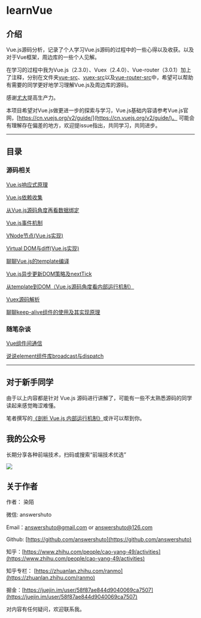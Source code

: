 # learnVue

## 介绍

Vue.js源码分析，记录了个人学习Vue.js源码的过程中的一些心得以及收获。以及对于Vue框架，周边库的一些个人见解。

在学习的过程中我为Vue.js（2.3.0）、Vuex（2.4.0）、Vue-router（3.0.1）加上了注释，分别在文件夹[vue-src](./vue-src)、[vuex-src](./vuex-src)以及[vue-router-src](./vue-router-src)中，希望可以帮助有需要的同学更好地学习理解Vue.js及周边库的源码。

感谢[尤大](https://github.com/yyx990803)提高生产力。

本项目希望对Vue.js做更进一步的探索与学习，Vue.js基础内容请参考Vue.js官网，[https://cn.vuejs.org/v2/guide/](https://cn.vuejs.org/v2/guide/)。
可能会有理解存在偏差的地方，欢迎提issue指出，共同学习，共同进步。

---

## 目录

### 源码相关

[Vue.js响应式原理](./docs/响应式原理.MarkDown)

[Vue.js依赖收集](./docs/依赖收集.MarkDown)

[从Vue.js源码角度再看数据绑定](./docs/从源码角度再看数据绑定.MarkDown)

[Vue.js事件机制](./docs/Vue事件机制.MarkDown)

[VNode节点(Vue.js实现)](./docs/VNode节点.MarkDown)

[Virtual DOM与diff(Vue.js实现)](./docs/VirtualDOM与diff(Vue实现).MarkDown)

[聊聊Vue.js的template编译](./docs/聊聊Vue的template编译.MarkDown)

[Vue.js异步更新DOM策略及nextTick](./docs/Vue.js异步更新DOM策略及nextTick.MarkDown)

[从template到DOM（Vue.js源码角度看内部运行机制）](./docs/从template到DOM(Vue.js源码角度看内部运行机制).MarkDown)

[Vuex源码解析](./docs/Vuex源码解析.MarkDown)

[聊聊keep-alive组件的使用及其实现原理](./docs/聊聊keep-alive组件的使用及其实现原理.MarkDown)

### 随笔杂谈

[Vue组件间通信](./docs/Vue组件间通信.MarkDown)

[说说element组件库broadcast与dispatch](./docs/说说element组件库broadcast与dispatch.MarkDown)

---

## 对于新手同学

由于以上内容都是针对 Vue.js 源码进行讲解了，可能有一些不太熟悉源码的同学读起来感觉晦涩难懂。

笔者撰写的[《剖析 Vue.js 内部运行机制》](https://juejin.im/book/5a36661851882538e2259c0f)或许可以帮到你。

## 我的公众号

长期分享各种前端技术，扫码或搜索“前端技术优选”

![](https://img.alicdn.com/tfs/TB1N04OXoKF3KVjSZFEXXXExFXa-344-344.jpg)

## 关于作者

作者： 染陌

微信: answershuto 

Email：answershuto@gmail.com or answershuto@126.com

Github: [https://github.com/answershuto](https://github.com/answershuto)

知乎：[https://www.zhihu.com/people/cao-yang-49/activities](https://www.zhihu.com/people/cao-yang-49/activities)

知乎专栏： [https://zhuanlan.zhihu.com/ranmo](https://zhuanlan.zhihu.com/ranmo)

掘金：[https://juejin.im/user/58f87ae844d9040069ca7507](https://juejin.im/user/58f87ae844d9040069ca7507)

对内容有任何疑问，欢迎联系我。